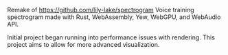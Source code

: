 Remake of https://github.com/lily-lake/spectrogram
Voice training spectrogram made with Rust, WebAssembly, Yew, WebGPU, and WebAudio API.

Initial project began running into performance issues with rendering. This project aims to allow for more advanced visualization. 
